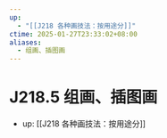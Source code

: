 ```yaml
---
up:
  - "[[J218 各种画技法：按用途分]]"
ctime: 2025-01-27T23:33:02+08:00
aliases:
  - 组画、插图画
---
```


# J218.5 组画、插图画

- up: [[J218 各种画技法：按用途分]]
